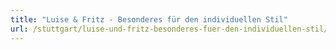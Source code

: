 ```yaml
---
title: "Luise & Fritz - Besonderes für den individuellen Stil"
url: /stuttgart/luise-und-fritz-besonderes-fuer-den-individuellen-stil/
---
```

